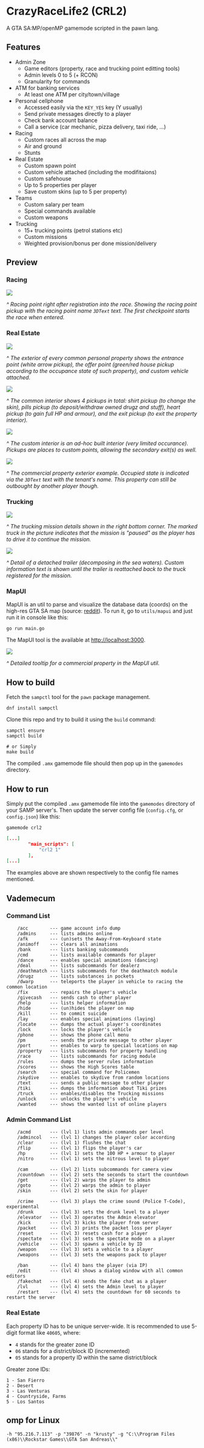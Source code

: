 # CrazyRaceLife2 (CRL2)

A GTA SA:MP/openMP gamemode scripted in the pawn lang.


## Features

+ Admin Zone
    + Game editors (property, race and trucking point editting tools)
    + Admin levels 0 to 5 (+ RCON)
    + Granularity for commands
+ ATM for banking services
    + At least one ATM per city/town/village
+ Personal cellphone
    + Accessed easily via the `KEY_YES` key (Y usually)
    + Send private messages directly to a player
    + Check bank account balance
    + Call a service (car mechanic, pizza delivery, taxi ride, ...)
+ Racing
    + Custom races all across the map
    + Air and ground
    + Stunts
+ Real Estate
    + Custom spawn point
    + Custom vehicle attached (including the modifitaions)
    + Custom safehouse
    + Up to 5 properties per player
    + Save custom skins (up to 5 per property)
+ Teams
    + Custom salary per team 
    + Special commands available
    + Custom weapons
+ Trucking
    + 15+ trucking points (petrol stations etc)
    + Custom missions
    + Weighted provision/bonus per done mission/delivery


## Preview

### Racing

![](.github/img/crl2_racing_start.jpg)

*^ Racing point right after registration into the race. Showing the racing point pickup with the racing point name `3DText` text. The first checkpoint starts the race when entered.*


### Real Estate

![](.github/img/crl2_real_estate_exterior.png)

*^ The exterior of every common personal property shows the entrance point (white arrow pickup), the offer point (green/red house pickup according to the occupance state of such property), and custom vehicle attached.*

![](.github/img/crl2_real_estate_interior.png)

*^ The common interior shows 4 pickups in total: shirt pickup (to change the skin), pills pickup (to deposit/withdraw owned drugz and stuff), heart pickup (to gain full HP and armour), and the exit pickup (to exit the property interior).*

![](.github/img/crl2_real_estate_custom_interior.png)

*^ The custom interior is an ad-hoc built interior (very limited occurance). Pickups are places to custom points, allowing the secondary exit(s) as well.*

![](.github/img/crl2_real_estate_exterior_commercial.png)

*^ The commercial property exterior example. Occupied state is indicated via the `3DText` text with the tenant's name. This property can still be outbought by another player though.*


### Trucking

![](.github/img/crl2_trucking_marked_truck.png)

*^ The trucking mission details shown in the right bottom corner. The marked truck in the picture indicates that the mission is "paused" as the player has to drive it to continue the mission.*

![](.github/img/crl2_trucking_lost_trailer.jpg)

*^ Detail of a detached trailer (decomposing in the sea waters). Custom information text is shown until the trailer is reattached back to the truck registered for the mission.*

### MapUI

MapUI is an util to parse and visualize the database data (coords) on the high-res GTA SA map (source: [reddit](https://www.reddit.com/r/sanandreas/comments/9856u1/high_resolution_map_for_grand_theft_auto_san/)). To run it, go to `utils/mapui` and just run it in console like this:

```shell
go run main.go
```

The MapUI tool is the available at [http://localhost:3000](http://localhost:3000).

![](.github/img/crl2_mapui_detail.jpg)

*^ Detailed tooltip for a commercial property in the MapUI util.*

## How to build

Fetch the `sampctl` tool for the `pawn` package management.

```
dnf install sampctl
```

Clone this repo and try to build it using the `build` command:

```
sampctl ensure
sampctl build

# or Simply
make build
```

The compiled `.amx` gamemode file should then pop up in the `gamemodes` directory.


## How to run

Simply put the compiled `.amx` gamemode file into the `gamemodes` directory of your SAMP server's. Then update the server config file (`config.cfg`, or `config.json`) like this:

```
gamemode crl2
```

```json
[...]
        "main_scripts": [
            "crl2 1"
        ],
[...]
```

The examples above are shown respectively to the config file names mentioned.

## Vademecum

### Command List

```
    /acc        --- game account info dump
	/admins     --- lists admins online
	/afk        --- (un)sets the Away-From-Keyboard state
    /animoff    --- clears all animations
	/bank       --- lists banking subcommands
	/cmd        --- lists available commands for player
	/dance      --- enables special animations (dancing)
	/deal       --- lists subcommands for dealerz 
	/deathmatch --- lists subcommands for the deathmatch module
	/drugz      --- lists substances in pockets
	/dwarp      --- teleports the player in vehicle to racing the common location
	/fix        --- repairs the player's vehicle
	/givecash   --- sends cash to other player
	/help       --- lists helper information
	/hide       --- (un)hides the player on map
	/kill       --- to commit suicide
	/lay        --- enables special animations (laying)
	/locate     --- dumps the actual player's coordinates 
	/lock       --- locks the player's vehicle
    /phone      --- shows the phone call menu
	/pm         --- sends the private message to other player
	/port       --- enables to warp to special locations on map
	/property   --- lists subcommands for property handling
	/race       --- lists subcommands for racing module
	/rules      --- dumps the server rules information
	/scores     --- shows the High Scores table
	/search     --- special command for Policemen
	/skydive    --- enables to skydive from random locations
	/text       --- sends a public message to other player
	/tiki       --- dumps the information about Tiki prizes
	/truck      --- enables/disables the Trucking missions
	/unlock     --- unlocks the player's vehicle
	/wanted     --- shows the wanted list of online players
```

### Admin Command List

```
	/acmd       --- (lvl 1) lists admin commands per level
	/admincol   --- (lvl 1) changes the player color according 
	/clear      --- (lvl 1) flushes the chat
	/flip       --- (lvl 1) flips the player's car
	/hp         --- (lvl 1) sets the 100 HP + armour to player
	/nitro      --- (lvl 1) sets the nitrous level to player

	/cam        --- (lvl 2) lists subcommands for camera view
	/countdown  --- (lvl 2) sets the seconds to start the countdown
	/get        --- (lvl 2) warps the player to admin   
	/goto       --- (lvl 2) warps the admin to player
	/skin       --- (lvl 2) sets the skin for player

	/crime      --- (lvl 3) plays the crime sound (Police T-Code), experimental
	/drunk      --- (lvl 3) sets the drunk level to a player
	/elevator   --- (lvl 3) operates the Admin elevator
	/kick       --- (lvl 3) kicks the player from server
	/packet     --- (lvl 3) prints the packet loss per player
	/reset      --- (lvl 3) resets cash for a player
	/spectate   --- (lvl 3) sets the spectate mode on a player
	/vehicle    --- (lvl 3) spawns a vehicle by ID
	/weapon     --- (lvl 3) sets a vehicle to a player
	/weapons    --- (lvl 3) sets the weapons pack to player

	/ban        --- (lvl 4) bans the player (via IP)
	/edit       --- (lvl 4) shows a dialog window with all common editors
	/fakechat   --- (lvl 4) sends the fake chat as a player
	/lvl        --- (lvl 4) sets the Admin level to player
	/restart    --- (lvl 4) sets the countdown for 60 seconds to restart the server
```

### Real Estate

Each property ID has to be unique server-wide. It is recommended to use 5-digit format like `40605`, where:

+ `4` stands for the greater zone ID 
+ `06` stands for a district/block ID (incremented)
+ `05` stands for a property ID within the same district/block

Greater zone IDs:

```
1 - San Fierro
2 - Desert
3 - Las Venturas
4 - Countryside, Farms
5 - Los Santos
```

## omp for Linux

```
-h "95.216.7.113" -p "39876" -n "krusty" -g "C:\\Program Files (x86)\\Rockstar Games\\GTA San Andreas\\"
```
